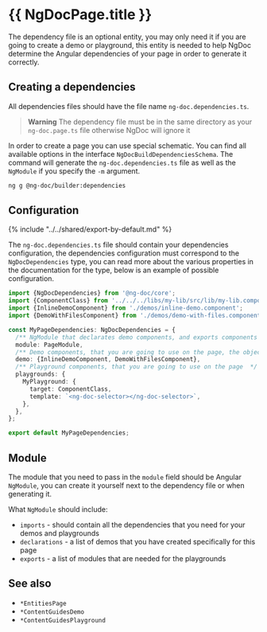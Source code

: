 # {{ NgDocPage.title }}

The dependency file is an optional entity, you may only need it if you are going to create a demo
or playground, this entity is needed to help NgDoc determine the Angular dependencies of your page
in order to generate it correctly.

## Creating a dependencies

All dependencies files should have the file name `ng-doc.dependencies.ts`.

> **Warning**
> The dependency file must be in the same directory as your `ng-doc.page.ts` file otherwise NgDoc
> will ignore it

In order to create a page you can use special schematic. You can find all available options in
the interface `NgDocBuildDependenciesSchema`.
The command will generate the `ng-doc.dependencies.ts` file as well as the `NgModule` if you specify
the `-m` argument.

```bash
ng g @ng-doc/builder:dependencies
```

## Configuration

{% include "../../shared/export-by-default.md" %}

The `ng-doc.dependencies.ts` file should contain your dependencies configuration,
the dependencies configuration must correspond to the `NgDocDependencies` type, you can read more
about the various
properties in the documentation for the type, below is an example of possible configuration.

```typescript fileName="ng-doc.dependencies.ts"
import {NgDocDependencies} from '@ng-doc/core';
import {ComponentClass} from '../../../libs/my-lib/src/lib/my-lib.component';
import {InlineDemoComponent} from './demos/inline-demo.component';
import {DemoWithFilesComponent} from './demos/demo-with-files.component';

const MyPageDependencies: NgDocDependencies = {
  /** NgModule that declarates demo components, and exports components that are using in the playgrounds */
  module: PageModule,
  /** Demo components, that you are going to use on the page, the object key should be Class name, and value Class constructor  */
  demo: {InlineDemoComponent, DemoWithFilesComponent},
  /** Playground components, that you are going to use on the page  */
  playgrounds: {
    MyPlayground: {
      target: ComponentClass,
      template: `<ng-doc-selector></ng-doc-selector>`,
    },
  },
};

export default MyPageDependencies;
```

## Module

The module that you need to pass in the `module` field should be Angular `NgModule`, you can create
it yourself next to the dependency file or when generating it.

What `NgModule` should include:

- `imports` - should contain all the dependencies that you need for your demos and playgrounds
- `declarations` - a list of demos that you have created specifically for this page
- `exports` - a list of modules that are needed for the playgrounds

## See also

- `*EntitiesPage`
- `*ContentGuidesDemo`
- `*ContentGuidesPlayground`
